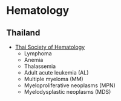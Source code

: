 # Hematology

## Thailand
* [Thai Society of Hematology](https://www.tsh.or.th/Activity/Detail/346)
    * Lymphoma
    * Anemia
    * Thalassemia
    * Adult acute leukemia (AL)
    * Multiple myeloma (MM)
    * Myeloproliferative neoplasms (MPN)
    * Myelodysplastic neoplasms (MDS)
